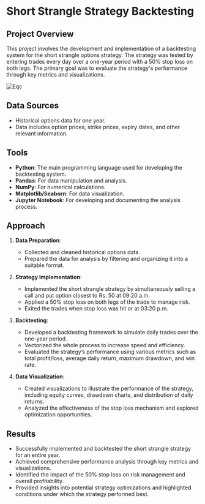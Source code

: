 # Short Strangle Strategy Backtesting

## Project Overview
This project involves the development and implementation of a backtesting system for the short strangle options strategy. The strategy was tested by entering trades every day over a one-year period with a 50% stop loss on both legs. The primary goal was to evaluate the strategy's performance through key metrics and visualizations.

![Eqc](https://github.com/HetKothari1/Short-Strangle-Backtest/assets/167286650/00006d59-f1ac-496a-bd17-6db93572223c)

## Data Sources
- Historical options data for one year.
- Data includes option prices, strike prices, expiry dates, and other relevant information.

## Tools
- **Python**: The main programming language used for developing the backtesting system.
- **Pandas**: For data manipulation and analysis.
- **NumPy**: For numerical calculations.
- **Matplotlib/Seaborn**: For data visualization.
- **Jupyter Notebook**: For developing and documenting the analysis process.

## Approach
1. **Data Preparation**:
   - Collected and cleaned historical options data.
   - Prepared the data for analysis by filtering and organizing it into a suitable format.

2. **Strategy Implementation**:
   - Implemented the short strangle strategy by simultaneously selling a call and put option closest to Rs. 50 at 09:20 a.m.
   - Applied a 50% stop loss on both legs of the trade to manage risk.
   - Exited the trades when stop loss was hit or at 03:20 p.m.

3. **Backtesting**:
   - Developed a backtesting framework to simulate daily trades over the one-year period.
   - Vectorized the whole process to increase speed and efficiency.
   - Evaluated the strategy’s performance using various metrics such as total profit/loss, average daily return, maximum drawdown, and win rate.

4. **Data Visualization**:
   - Created visualizations to illustrate the performance of the strategy, including equity curves, drawdown charts, and distribution of daily returns.
   - Analyzed the effectiveness of the stop loss mechanism and explored optimization opportunities.

## Results
- Successfully implemented and backtested the short strangle strategy for an entire year.
- Achieved comprehensive performance analysis through key metrics and visualizations.
- Identified the impact of the 50% stop loss on risk management and overall profitability.
- Provided insights into potential strategy optimizations and highlighted conditions under which the strategy performed best.
